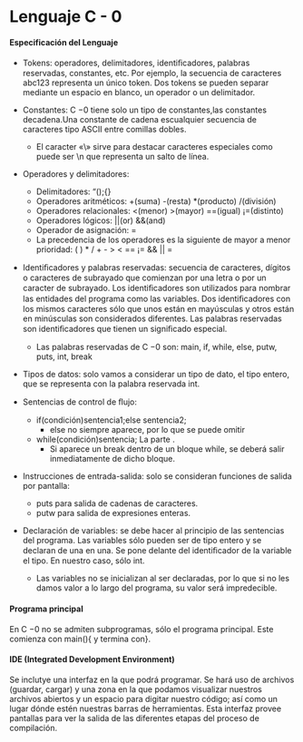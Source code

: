 # Lenguaje C - 0

#### Especificación del Lenguaje

  - Tokens: operadores, delimitadores, identiﬁcadores, palabras reservadas, constantes, etc. Por ejemplo, la secuencia de caracteres abc123 representa un único token. Dos tokens se pueden separar mediante un espacio en blanco, un operador o un delimitador.

  - Constantes: C −0 tiene solo un tipo de constantes,las constantes decadena.Una constante de cadena escualquier secuencia de caracteres tipo ASCII entre comillas dobles. 
    - El caracter «\» sirve para destacar caracteres especiales como puede ser \n que representa un salto de línea.

  - Operadores y delimitadores: 
    -  Delimitadores: “();{} 
    -  Operadores aritméticos: +(suma) -(resta) *(producto) /(división) 
    -  Operadores relacionales: <(menor) >(mayor) ==(igual) ¡=(distinto) 
    -  Operadores lógicos: ||(or) &&(and) 
    -  Operador de asignación: = 
    -  La precedencia de los operadores es la siguiente de mayor a menor prioridad: ( ) * / + - > < == ¡= && || =

-  Identiﬁcadores y palabras reservadas: secuencia de caracteres, dígitos o caracteres de subrayado que comienzan por una letra o por un caracter de subrayado. Los identiﬁcadores son utilizados para nombrar las entidades del programa como las variables. Dos identiﬁcadores con los mismos caracteres sólo que unos están en mayúsculas y otros están en minúsculas son considerados diferentes. Las palabras reservadas son identiﬁcadores que tienen un signiﬁcado especial. 
    -  Las palabras reservadas de C −0 son: main, if, while, else, putw, puts, int, break

-  Tipos de datos: solo vamos a considerar un tipo de dato, el tipo entero, que se representa con la palabra reservada int.
-  Sentencias de control de ﬂujo: 
    -  if(condición)sentencia1;else sentencia2; 
        -  else no siempre aparece, por lo que se puede omitir
    -  while(condición)sentencia; La parte . 
        -  Si aparece un break dentro de un bloque while, se deberá salir inmediatamente de dicho bloque.
-  Instrucciones de entrada-salida: solo se consideran funciones de salida por pantalla: 
    -  puts para salida de cadenas de caracteres.
    -  putw para salida de expresiones enteras.
-  Declaración de variables: se debe hacer al principio de las sentencias del programa. Las variables sólo pueden ser de tipo entero y se declaran de una en una. Se pone delante del identiﬁcador de la variable el tipo. En nuestro caso, sólo int. 
    -  Las variables no se inicializan al ser declaradas, por lo que si no les damos valor a lo largo del programa, su valor será impredecible.

#### Programa principal 
En C −0 no se admiten subprogramas, sólo el programa principal. Este comienza con main(){ y termina con}.


#### IDE (Integrated Development Environment) 
Se inclutye una interfaz en la que podrá programar. Se hará uso de archivos (guardar, cargar) y una zona en la que podamos visualizar nuestros archivos abiertos y un espacio para digitar nuestro código; así como un lugar dónde estén nuestras barras de herramientas. Esta interfaz provee pantallas para ver la salida de las diferentes etapas del proceso de compilación.
